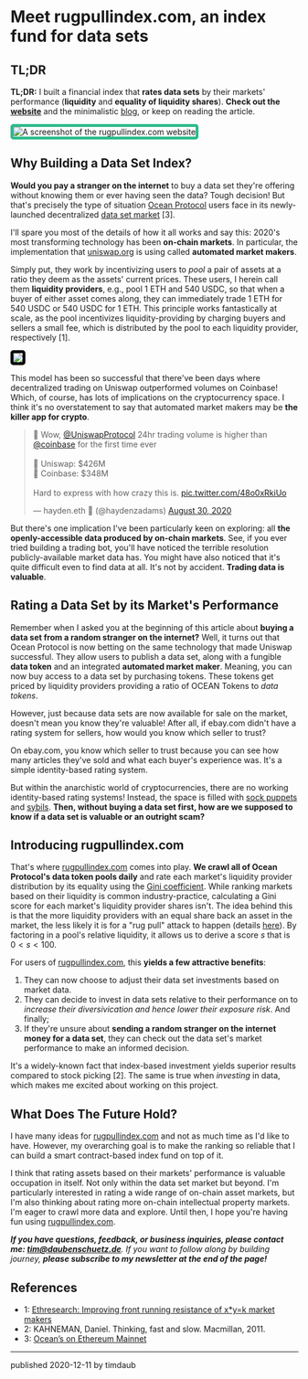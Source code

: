 # Meet rugpullindex.com, an index fund for data sets

## TL;DR

**TL;DR:** I built a financial index that **rates data sets** by their markets'
performance (**liquidity** and **equality of liquidity shares**). **Check out
the [website](https://rugpullindex.com)** and the minimalistic
[blog](https://rugpullindex.com/changelog.txt), or keep on reading the article.

<img src="/assets/images/rugpullindex.png" alt="A screenshot of the
rugpullindex.com website" style="border: 5px solid #2bbc8a; border-radius: 5px;">

## Why Building a Data Set Index?

**Would you pay a stranger on the internet** to buy a data set they're offering
without knowing them or ever having seen the data? Tough decision! But that's
precisely the type of situation [Ocean Protocol](https://oceanprotocol.com)
users face in its newly-launched decentralized [data set
market](https://market.oceanprotocol.com) [3].

I'll spare you most of the details of how it all works and say this:
2020's most transforming technology has been **on-chain markets**. In
particular, the implementation that [uniswap.org](https://uniswap.org/) is using
called **automated market makers**.

Simply put, they work by incentivizing users to _pool_ a pair of assets at a
ratio they deem as the assets' current prices. These users, I herein call them
**liquidity providers**, e.g., pool 1 ETH and 540 USDC, so that when a buyer of
either asset comes along, they can immediately trade 1 ETH for 540 USDC or 540
USDC for 1 ETH. This principle works fantastically at scale, as the pool
incentivizes liquidity-providing by charging buyers and sellers a small fee,
which is distributed by the pool to each liquidity provider, respectively [1].

<img src="/assets/images/marketmakers.png" style="background-color: white;
border: 5px solid black; border-radius: 5px;">

This model has been so successful that there've been days where
decentralized trading on Uniswap outperformed volumes on Coinbase! Which, of
course, has lots of implications on the cryptocurrency space. I think it's no
overstatement to say that automated market makers may be **the killer app for
crypto**.

<blockquote class="twitter-tweet"><p lang="en" dir="ltr">🤯 Wow, <a href="https://twitter.com/UniswapProtocol?ref_src=twsrc%5Etfw">@UniswapProtocol</a> 24hr trading volume is higher than <a href="https://twitter.com/coinbase?ref_src=twsrc%5Etfw">@coinbase</a> for the first time ever<br><br>🦄 Uniswap: $426M<br>🏦 Coinbase: $348M<br><br>Hard to express with how crazy this is. <a href="https://t.co/48o0xRkiUo">pic.twitter.com/48o0xRkiUo</a></p>&mdash; hayden.eth 🦄 (@haydenzadams) <a href="https://twitter.com/haydenzadams/status/1300034164830408704?ref_src=twsrc%5Etfw">August 30, 2020</a></blockquote> <script async src="https://platform.twitter.com/widgets.js" charset="utf-8"></script>

But there's one implication I've been particularly keen on exploring: all **the
openly-accessible data produced by on-chain markets**. See, if you ever tried
building a trading bot, you'll have noticed the terrible resolution
publicly-available market data has. You might have also noticed that it's quite
difficult even to find data at all. It's not by accident. **Trading data is
valuable**.

## Rating a Data Set by its Market's Performance

Remember when I asked you at the beginning of this article about **buying a data
set from a random stranger on the internet?** Well, it turns out that Ocean
Protocol is now betting on the same technology that made Uniswap
successful. They allow users to publish a data set, along with a fungible
**data token** and an integrated **automated market maker**. Meaning, you can
now buy access to a data set by purchasing tokens. These tokens get priced by
liquidity providers providing a ratio of OCEAN Tokens to _data tokens_.

However, just because data sets are now available for sale on the market, doesn't
mean you know they're valuable! After all, if ebay.com didn't have a rating
system for sellers, how would you know which seller to trust?

On ebay.com, you know which seller to trust because you can see how many
articles they've sold and what each buyer's experience was. It's a simple
identity-based rating system.

But within the anarchistic world of cryptocurrencies, there are no working
identity-based rating systems! Instead, the space is filled with [sock
puppets](https://en.wikipedia.org/wiki/Sock_puppet_account) and
[sybils](https://en.wikipedia.org/wiki/Sybil_attack). **Then, without buying a
data set first, how are we supposed to know if a data set is valuable or an
outright scam?**

## Introducing rugpullindex.com

That's where [rugpullindex.com](https://rugpullindex.com) comes into play. **We
crawl all of Ocean Protocol's data token pools daily** and rate each market's
liquidity provider distribution by its equality using the [Gini
coefficient](https://en.wikipedia.org/wiki/Gini_coefficient). While ranking
markets based on their liquidity is common industry-practice, calculating a
Gini score for each market's liquidity provider shares isn't. The idea behind
this is that the more liquidity providers with an equal share back an asset in
the market, the less likely it is for a "rug pull" attack to happen (details
[here](https://github.com/oceanprotocol/multi-repo-issue/issues/30#issuecomment-726132174)).
By factoring in a pool's relative liquidity, it allows us to derive a score $s$
that is $0 < s < 100$.

For users of [rugpullindex.com](https://rugpullindex.com), this **yields a
few attractive benefits**:

1. They can now choose to adjust their data set investments based on market
   data.
2. They can decide to invest in data sets relative to their performance on
   to _increase their diversivication and hence lower their exposure risk_.
   And finally;
3. If they're unsure about **sending a random stranger on the internet money
   for a data set**, they can check out the data set's market performance to
   make an informed decision.

It's a widely-known fact that index-based investment yields superior results
compared to stock picking [2]. The same is true when _investing_ in data, which
makes me excited about working on this project.

## What Does The Future Hold?

I have many ideas for [rugpullindex.com](https://rugpullindex.com) and not as
much time as I'd like to have. However, my overarching goal is to make the
ranking so reliable that I can build a smart contract-based index fund on top
of it.

I think that rating assets based on their markets' performance is valuable
occupation in itself. Not only within the data set market but beyond. I'm
particularly interested in rating a wide range of on-chain asset markets, but
I'm also thinking about rating more on-chain intellectual property markets. I'm
eager to crawl more data and explore. Until then, I hope you're having fun
using [rugpullindex.com](https://rugpullindex.com).

_**If you have questions, feedback, or business inquiries, please contact me:
tim@daubenschuetz.de**. If you want to follow along by building journey,
**please subscribe to my newsletter at the end of the page!**_

## References

- 1: [Ethresearch: Improving front running resistance of x\*y=k market
  makers](https://ethresear.ch/t/improving-front-running-resistance-of-x-y-k-market-makers/1281)
- 2: KAHNEMAN, Daniel. Thinking, fast and slow. Macmillan, 2011.
- 3: [Ocean’s on Ethereum Mainnet](https://blog.oceanprotocol.com/oceans-on-ethereum-mainnet-ba9be1aee0ce)

---

published 2020-12-11 by timdaub
